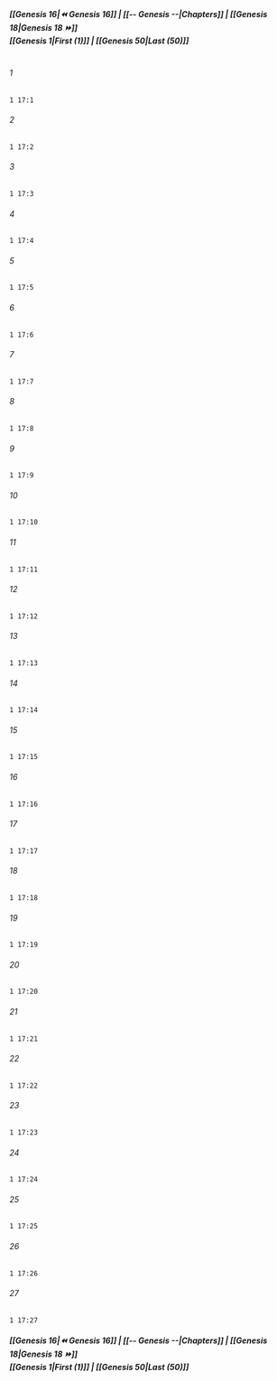 
##### **[[Genesis 16|⏪ Genesis 16]] | [[-- Genesis --|Chapters]] | [[Genesis 18|Genesis 18 ⏩]]**<br>**[[Genesis 1|First (1)]] | [[Genesis 50|Last (50)]]**<br><br>

###### 1
``` verse
1 17:1
```
###### 2
``` verse
1 17:2
```
###### 3
``` verse
1 17:3
```
###### 4
``` verse
1 17:4
```
###### 5
``` verse
1 17:5
```
###### 6
``` verse
1 17:6
```
###### 7
``` verse
1 17:7
```
###### 8
``` verse
1 17:8
```
###### 9
``` verse
1 17:9
```
###### 10
``` verse
1 17:10
```
###### 11
``` verse
1 17:11
```
###### 12
``` verse
1 17:12
```
###### 13
``` verse
1 17:13
```
###### 14
``` verse
1 17:14
```
###### 15
``` verse
1 17:15
```
###### 16
``` verse
1 17:16
```
###### 17
``` verse
1 17:17
```
###### 18
``` verse
1 17:18
```
###### 19
``` verse
1 17:19
```
###### 20
``` verse
1 17:20
```
###### 21
``` verse
1 17:21
```
###### 22
``` verse
1 17:22
```
###### 23
``` verse
1 17:23
```
###### 24
``` verse
1 17:24
```
###### 25
``` verse
1 17:25
```
###### 26
``` verse
1 17:26
```
###### 27
``` verse
1 17:27
```

##### **[[Genesis 16|⏪ Genesis 16]] | [[-- Genesis --|Chapters]] | [[Genesis 18|Genesis 18 ⏩]]**<br>**[[Genesis 1|First (1)]] | [[Genesis 50|Last (50)]]**
